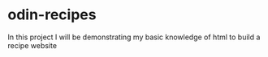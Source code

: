 # odin-recipes
In this project I will be demonstrating my basic knowledge of html
to build a recipe website